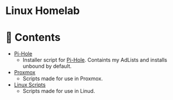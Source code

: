 # Linux Homelab

# :link: Contents


- [Pi-Hole](./pi-hole/)
  - Installer script for [Pi-Hole](https://pi-hole.net/). Containts my AdLists and installs unbound by default.
-  [Proxmox](./proxmox/)
   - Scripts made for use in Proxmox.
- [Linux Scripts](./scripts/)
  - Scripts made for use in Linud.


